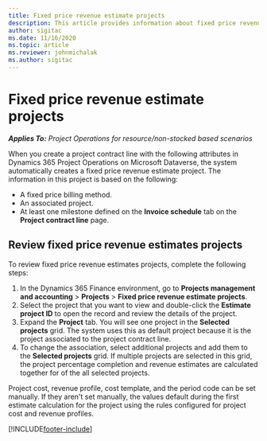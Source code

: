 ```yaml
---
title: Fixed price revenue estimate projects 
description: This article provides information about fixed price revenue in projects.
author: sigitac
ms.date: 11/16/2020
ms.topic: article
ms.reviewer: johnmichalak
ms.author: sigitac
---
```


# Fixed price revenue estimate projects 

_**Applies To:** Project Operations for resource/non-stocked based scenarios_

When you create a project contract line with the following attributes in Dynamics 365 Project Operations on Microsoft Dataverse, the system automatically creates a fixed price revenue estimate project. The information in this project is based on the following:

  - A fixed price billing method.
  - An associated project.
  - At least one milestone defined on the **Invoice schedule** tab on the **Project contract line** page.

## Review fixed price revenue estimates projects
To review fixed price revenue estimates projects, complete the following steps:

1. In the Dynamics 365 Finance environment, go to **Projects management and accounting** > **Projects** > **Fixed price revenue estimate projects**.
2. Select the project that you want to view and double-click the **Estimate project ID** to open the record and review the details of the project.
3. Expand the **Project** tab. You will see one project in the **Selected projects** grid. The system uses this as default project because it is the project associated to the project contract line. 
4. To change the association, select additional projects and add them to the **Selected projects** grid. If multiple projects are selected in this grid, the project percentage completion and revenue estimates are calculated together for of the all selected projects.

  Project cost, revenue profile, cost template, and the period code can be set manually. If they aren't set manually, the values default during the first estimate calculation for the project using the rules configured for project cost and revenue profiles.



[!INCLUDE[footer-include](../includes/footer-banner.md)]
